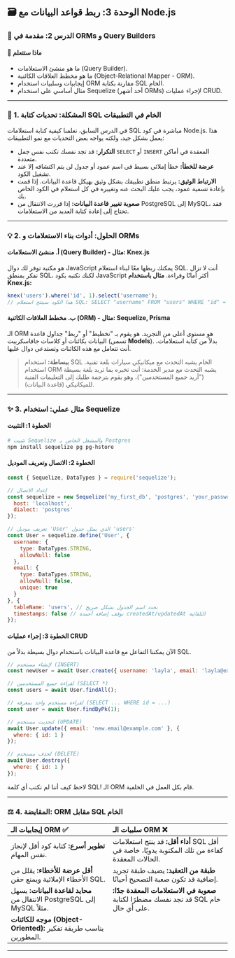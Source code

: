 ## 🗃️ الوحدة 3: ربط قواعد البيانات مع Node.js

### 📘 الدرس 2: مقدمة في ORMs و Query Builders

#### 🧠 **ماذا ستتعلم**
* ما هو منشئ الاستعلامات (Query Builder).
* ما هو مخطط العلاقات الكائنية (Object-Relational Mapper - ORM).
* إيجابيات وسلبيات استخدام ORM مقارنة بكتابة SQL الخام.
* مثال أساسي على استخدام Sequelize (أحد أشهر ORMs) لإجراء عمليات CRUD.

---
### 🤔 1. المشكلة: تحديات كتابة SQL الخام في التطبيقات
في الدرس السابق، تعلمنا كيفية كتابة استعلامات SQL مباشرة في كود Node.js. هذا يعمل بشكل جيد، ولكنه يواجه بعض التحديات مع نمو التطبيقات:
* **التكرار:** قد تجد نفسك تكتب نفس جمل `SELECT` أو `INSERT` المعقدة في أماكن متعددة.
* **عرضة للخطأ:** خطأ إملائي بسيط في اسم عمود أو جدول لن يتم اكتشافه إلا عند تشغيل الكود.
* **الارتباط الوثيق:** يرتبط منطق تطبيقك بشكل وثيق بهيكل قاعدة البيانات. إذا قمت بإعادة تسمية عمود، يجب عليك البحث عنه وتغييره في كل استعلام في الكود الخاص بك.
* **صعوبة تغيير قاعدة البيانات:** إذا قررت الانتقال من PostgreSQL إلى MySQL، فقد تحتاج إلى إعادة كتابة العديد من الاستعلامات.

---
### 💡 2. الحلول: أدوات بناء الاستعلامات و ORMs

#### **أ. منشئ الاستعلامات (Query Builder) - مثال: Knex.js**
هو مكتبة توفر لك دوال JavaScript يمكنك ربطها معًا لبناء استعلام SQL. أنت لا تزال تفكر بمنطق SQL، لكنك تكتبه بكود JavaScript أكثر أمانًا وقراءة.
**مثال باستخدام Knex.js:**
```javascript
knex('users').where('id', 1).select('username');
// هذا الكود سينتج استعلام SQL: SELECT "username" FROM "users" WHERE "id" = 1;
```

#### **ب. مخطط العلاقات الكائنية (ORM) - مثال: Sequelize, Prisma**
الـ ORM هو مستوى أعلى من التجريد. هو يقوم بـ "تخطيط" أو "ربط" جداول قاعدة البيانات بكائنات أو كلاسات جافاسكريبت (تسمى **Models**). بدلاً من كتابة استعلامات، أنت تتعامل مع هذه الكائنات وتستدعي دوال عليها.
> **ببساطة:** استخدام SQL الخام يشبه التحدث مع ميكانيكي سيارات بلغة تقنية. استخدام ORM يشبه التحدث مع مدير الخدمة: أنت تخبره بما تريد بلغة بسيطة ("أريد جميع المستخدمين")، وهو يقوم بترجمة طلبك إلى التعليمات الفنية للميكانيكي (قاعدة البيانات).

---
### ✨ 3. مثال عملي: استخدام Sequelize

#### **الخطوة 1: التثبيت**
```bash
# تثبيت Sequelize والمشغل الخاص بـ Postgres
npm install sequelize pg pg-hstore
```

#### **الخطوة 2: الاتصال وتعريف الموديل**
```javascript
const { Sequelize, DataTypes } = require('sequelize');

// إعداد الاتصال
const sequelize = new Sequelize('my_first_db', 'postgres', 'your_password', {
  host: 'localhost',
  dialect: 'postgres'
});

// تعريف موديل 'User' الذي يمثل جدول 'users'
const User = sequelize.define('User', {
  username: {
    type: DataTypes.STRING,
    allowNull: false
  },
  email: {
    type: DataTypes.STRING,
    allowNull: false,
    unique: true
  }
}, {
  tableName: 'users', // نحدد اسم الجدول بشكل صريح
  timestamps: false // نوقف إضافة أعمدة createdAt/updatedAt التلقائية
});
```

#### **الخطوة 3: إجراء عمليات CRUD**
الآن يمكننا التفاعل مع قاعدة البيانات باستخدام دوال بسيطة بدلاً من SQL.
```javascript
// لإنشاء مستخدم (INSERT)
const newUser = await User.create({ username: 'layla', email: 'layla@example.com' });

// لقراءة جميع المستخدمين (SELECT *)
const users = await User.findAll();

// لقراءة مستخدم واحد بمعرفه (SELECT ... WHERE id = ...)
const user = await User.findByPk(1);

// لتحديث مستخدم (UPDATE)
await User.update({ email: 'new.email@example.com' }, {
  where: { id: 1 }
});

// لحذف مستخدم (DELETE)
await User.destroy({
  where: { id: 1 }
});
```
لاحظ كيف أننا لم نكتب أي كلمة SQL! الـ ORM قام بكل العمل في الخلفية.

---
### ⚖️ 4. المقايضة: ORM مقابل SQL الخام

| إيجابيات الـ ORM ✅ | سلبيات الـ ORM ❌ |
| :--- | :--- |
| **تطوير أسرع:** كتابة كود أقل لإنجاز نفس المهام. | **أداء أقل:** قد ينتج استعلامات SQL أقل كفاءة من تلك المكتوبة يدويًا، خاصة في الحالات المعقدة. |
| **أقل عرضة للأخطاء:** يقلل من الأخطاء الإملائية ويمنع حقن SQL. | **طبقة من التعقيد:** يضيف طبقة تجريد إضافية قد تكون صعبة التصحيح أحيانًا. |
| **محايد لقاعدة البيانات:** يسهل الانتقال من PostgreSQL إلى MySQL مثلاً. | **صعوبة في الاستعلامات المعقدة جدًا:** قد تجد نفسك مضطرًا لكتابة SQL خام على أي حال. |
| **موجه للكائنات (Object-Oriented):** يناسب طريقة تفكير المطورين. | |

---
